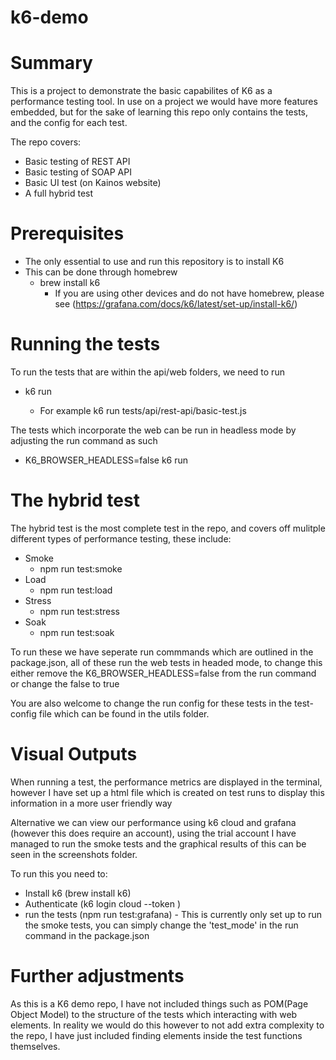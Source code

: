 # k6-demo

# Summary

This is a project to demonstrate the basic capabilites of K6 as a performance testing tool. In use on a project we would have more features embedded, but for the sake of learning
this repo only contains the tests, and the config for each test.

The repo covers:

- Basic testing of REST API
- Basic testing of SOAP API
- Basic UI test (on Kainos website)
- A full hybrid test

# Prerequisites

- The only essential to use and run this repository is to install K6
- This can be done through homebrew
  - brew install k6
    - If you are using other devices and do not have homebrew, please see (https://grafana.com/docs/k6/latest/set-up/install-k6/)

# Running the tests

To run the tests that are within the api/web folders, we need to run

- k6 run <path to file>
  - For example k6 run tests/api/rest-api/basic-test.js

The tests which incorporate the web can be run in headless mode by adjusting the run command as such

- K6_BROWSER_HEADLESS=false k6 run <path to file>

# The hybrid test

The hybrid test is the most complete test in the repo, and covers off mulitple different types of performance testing, these include:

- Smoke
  - npm run test:smoke
- Load
  - npm run test:load
- Stress
  - npm run test:stress
- Soak
  - npm run test:soak

To run these we have seperate run commmands which are outlined in the package.json, all of these run the web tests in headed mode, to change this either remove the K6_BROWSER_HEADLESS=false from the run command or change the false to true

You are also welcome to change the run config for these tests in the test-config file which can be found in the utils folder.

# Visual Outputs

When running a test, the performance metrics are displayed in the terminal, however I have set up a html file which is created on test runs to display this information in a
more user friendly way

Alternative we can view our performance using k6 cloud and grafana (however this does require an account), using the trial account I have managed to run the smoke tests and the
graphical results of this can be seen in the screenshots folder.

To run this you need to:

- Install k6 (brew install k6)
- Authenticate (k6 login cloud --token <your k6 cloud token>)
- run the tests (npm run test:grafana) - This is currently only set up to run the smoke tests, you can simply change the 'test_mode' in the run command in the package.json

# Further adjustments

As this is a K6 demo repo, I have not included things such as POM(Page Object Model) to the structure of the tests which interacting with web elements. In reality we would do this
however to not add extra complexity to the repo, I have just included finding elements inside the test functions themselves.
